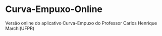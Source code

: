# Curva-Empuxo-Online
Versão online do aplicativo Curva-Empuxo do Professor Carlos Henrique Marchi(UFPR)
